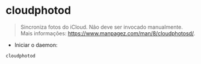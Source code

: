 # cloudphotod

> Sincroniza fotos do iCloud.
> Não deve ser invocado manualmente.
> Mais informações: <https://www.manpagez.com/man/8/cloudphotosd/>.

- Iniciar o daemon:

`cloudphotod`
